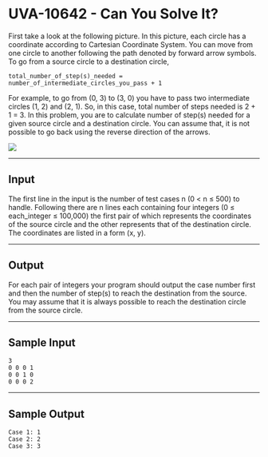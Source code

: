 # UVA-10642 - Can You Solve It?

First take a look at the following picture. In this picture, each circle has a coordinate according to Cartesian Coordinate System. You can move from one circle to another following the path denoted by forward arrow symbols. To go from a source circle to a destination circle,
```
total_number_of_step(s)_needed = number_of_intermediate_circles_you_pass + 1
```
For example, to go from (0, 3) to (3, 0) you have to pass two intermediate circles (1, 2) and (2, 1). So, in this case, total number of steps needed is 2 + 1 = 3. In this problem, you are to calculate number of step(s) needed for a given source circle and a destination circle. You can assume that, it is not possible to go back using the reverse direction of the arrows.

![](http://gpe3.acm-icpc.tw/pct/images/8870d5bbbdbbe4e90619a25a1f112e27.jpg)

---
## Input

The first line in the input is the number of test cases n (0 < n ≤ 500) to handle. Following there are n lines each containing four integers (0 ≤ each_integer ≤ 100,000) the first pair of which represents the coordinates of the source circle and the other represents that of the destination circle. The coordinates are listed in a form (x, y).

---
## Output

For each pair of integers your program should output the case number first and then the number of step(s) to reach the destination from the source. You may assume that it is always possible to reach the destination circle from the source circle.

---
## Sample Input

```
3
0 0 0 1
0 0 1 0
0 0 0 2
```

---
## Sample Output

```
Case 1: 1
Case 2: 2
Case 3: 3
```